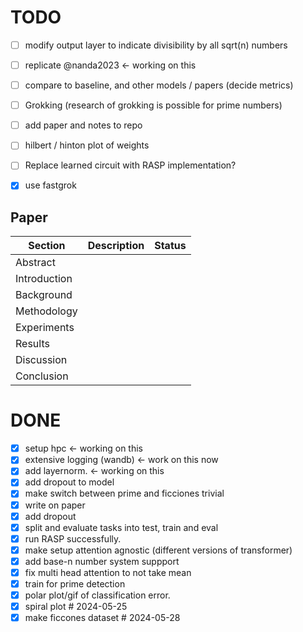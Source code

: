 # TODO

- [ ] modify output layer to indicate divisibility by all sqrt(n) numbers
- [ ] replicate @nanda2023  <- working on this

- [ ] compare to baseline, and other models / papers (decide metrics)
- [ ] Grokking (research of grokking is possible for prime numbers)
- [ ] add paper and notes to repo
- [ ] hilbert / hinton plot of weights
- [ ] Replace learned circuit with RASP implementation?

- [x] use fastgrok

## Paper

| Section      | Description | Status |
| ------------ | ----------- | ------ |
| Abstract     |             |        |
| Introduction |             |        |
| Background   |             |        |
| Methodology  |             |        |
| Experiments  |             |        |
| Results      |             |        |
| Discussion   |             |        |
| Conclusion   |             |        |

# DONE

- [x] setup hpc   <-  working on this
- [x] extensive logging (wandb)   <- work on this now
- [x] add layernorm.  <-  working on this
- [x] add dropout to model
- [x] make switch between prime and ficciones trivial
- [x] write on paper
- [x] add dropout
- [x] split and evaluate tasks into test, train and eval
- [x] run RASP successfully.
- [x] make setup attention agnostic (different versions of transformer)
- [x] add base-n number system suppport
- [x] fix multi head attention to not take mean
- [x] train for prime detection
- [x] polar plot/gif of classification error.
- [x] spiral plot  # 2024-05-25
- [x] make ficcones dataset  # 2024-05-28